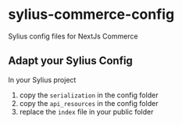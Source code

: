 # sylius-commerce-config
Sylius config files for NextJs Commerce

## Adapt your Sylius Config

In your Sylius project 

1. copy the `serialization` in the config folder
2. copy the `api_resources` in the config folder
3. replace the `index` file in your public folder

